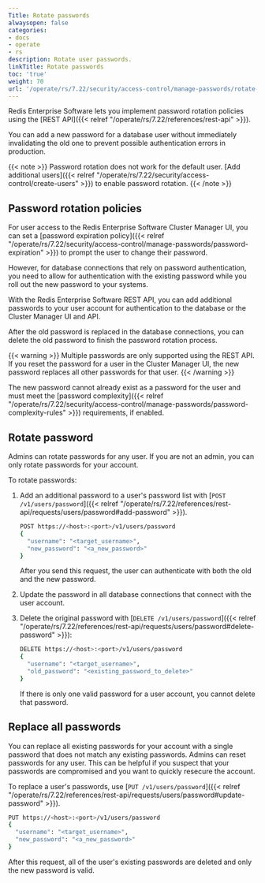 ```yaml
---
Title: Rotate passwords
alwaysopen: false
categories:
- docs
- operate
- rs
description: Rotate user passwords.
linkTitle: Rotate passwords
toc: 'true'
weight: 70
url: '/operate/rs/7.22/security/access-control/manage-passwords/rotate-passwords/'
---
```


Redis Enterprise Software lets you implement password rotation policies using the [REST API]({{< relref "/operate/rs/7.22/references/rest-api" >}}).

You can add a new password for a database user without immediately invalidating the old one to prevent possible authentication errors in production.

{{< note >}}
Password rotation does not work for the default user. [Add additional users]({{< relref "/operate/rs/7.22/security/access-control/create-users" >}}) to enable password rotation.
{{< /note >}}

## Password rotation policies

For user access to the Redis Enterprise Software Cluster Manager UI,
you can set a [password expiration policy]({{< relref "/operate/rs/7.22/security/access-control/manage-passwords/password-expiration" >}}) to prompt the user to change their password.

However, for database connections that rely on password authentication,
you need to allow for authentication with the existing password while you roll out the new password to your systems.

With the Redis Enterprise Software REST API, you can add additional passwords to your user account for authentication to the database or the Cluster Manager UI and API.

After the old password is replaced in the database connections, you can delete the old password to finish the password rotation process.

{{< warning >}}
Multiple passwords are only supported using the REST API.
If you reset the password for a user in the Cluster Manager UI,
the new password replaces all other passwords for that user.
{{< /warning >}}

The new password cannot already exist as a password for the user and must meet the [password complexity]({{< relref "/operate/rs/7.22/security/access-control/manage-passwords/password-complexity-rules" >}}) requirements, if enabled.

## Rotate password

Admins can rotate passwords for any user. If you are not an admin, you can only rotate passwords for your account.

To rotate passwords:

1. Add an additional password to a user's password list with [`POST /v1/users/password`]({{< relref "/operate/rs/7.22/references/rest-api/requests/users/password#add-password" >}}).

    ```sh
    POST https://<host>:<port>/v1/users/password
    {
      "username": "<target_username>",
      "new_password": "<a_new_password>"
    }
    ```

    After you send this request, the user can authenticate with both the old and the new password.

1. Update the password in all database connections that connect with the user account.
1. Delete the original password with [`DELETE /v1/users/password`]({{< relref "/operate/rs/7.22/references/rest-api/requests/users/password#delete-password" >}}):

    ```sh
    DELETE https://<host>:<port>/v1/users/password
    {
      "username": "<target_username>",
      "old_password": "<existing_password_to_delete>"
    }
    ```

    If there is only one valid password for a user account, you cannot delete that password.

## Replace all passwords

You can replace all existing passwords for your account with a single password that does not match any existing passwords. Admins can reset passwords for any user.
This can be helpful if you suspect that your passwords are compromised and you want to quickly resecure the account.

To replace a user's passwords, use [`PUT /v1/users/password`]({{< relref "/operate/rs/7.22/references/rest-api/requests/users/password#update-password" >}}).

```sh
PUT https://<host>:<port>/v1/users/password
{
  "username": "<target_username>",
  "new_password": "<a_new_password>"
}
```

After this request, all of the user's existing passwords are deleted and only the new password is valid.
